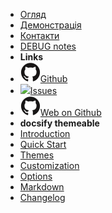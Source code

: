 - [Огляд](getstarted)
- [Демонстрація](showcase)
- [Контакти](contactus)
- [DEBUG notes](notes)
- **Links**
- [![](img/github.svg)Github](https://github.com/mkravchuk/solid-mesh.com)
- [![](img/issues2.ico)Issues](https://github.com/mkravchuk/solid-mesh.com/issues)
- [![](img/github.svg)Web on Github](https://mkravchuk.github.io/solid-mesh.com/)
- **docsify themeable**
- [Introduction](docsify-themeable--introduction)
- [Quick Start](docsify-themeable--quick-start) 
- [Themes](docsify-themeable--themes)
- [Customization](docsify-themeable--customization)
- [Options](docsify-themeable--options)
- [Markdown](docsify-themeable--markdown)
- [Changelog](changelog)
